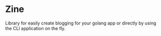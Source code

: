# Zine

Library for easily create blogging for your golang app or directly by using the CLI application on the fly.